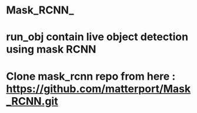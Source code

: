 # Mask_RCNN_
# run_obj contain live object detection using mask RCNN
# Clone mask_rcnn repo from here : https://github.com/matterport/Mask_RCNN.git
